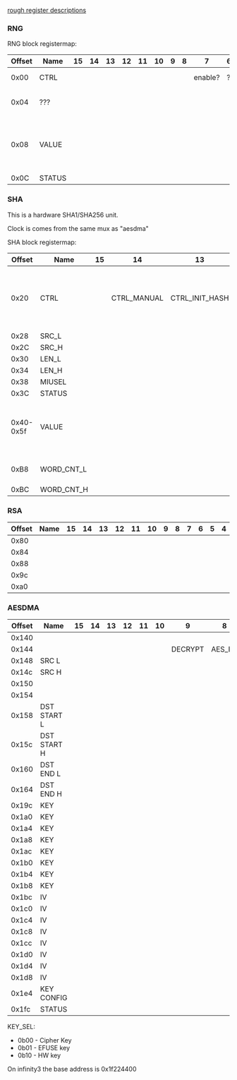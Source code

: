 [rough register descriptions](https://github.com/fifteenhex/linux-ssc325/blob/v4.9.84-sigmastar/drivers/sstar/crypto/hal/infinity3/halAESDMA.h)

### RNG

RNG block registermap:

| Offset | Name   | 15 | 14 | 13 | 12 | 11 | 10 | 9 | 8 | 7       | 6 | 5 | 4 | 3 | 2 | 1            | 0      | Comment                                     |
|--------|--------|----|----|----|----|----|----|---|---|---------|---|---|---|---|---|--------------|--------|---------------------------------------------|
| 0x00   | CTRL   |    |    |    |    |    |    |   |   | enable? | ? | ? | ? | ? | ? | 1 by default | ?      |                                             |
| 0x04   | ???    |    |    |    |    |    |    |   |   |         |   |   |   |   |   |              |        | Reads 0x30, can write 0xffff                |
| 0x08   | VALUE  |    |    |    |    |    |    |   |   |         |   |   |   |   |   |              |        | The output value. Ready when STATUS[0] is 1 |
| 0x0C   | STATUS |    |    |    |    |    |    |   |   |         |   |   |   |   |   |              | ready? |                                             |

### SHA

This is a hardware SHA1/SHA256 unit.

Clock is comes from the same mux as "aesdma"

SHA block registermap:

| Offset    | Name       | 15 | 14          | 13             | 12 | 11                      | 10 | 9         | 8 | 7    | 6        | 5    | 4 | 3 | 2    | 1              | 0              | Comment                                                                          |
|-----------|------------|----|-------------|----------------|----|-------------------------|----|-----------|---|------|----------|------|---|---|------|----------------|----------------|----------------------------------------------------------------------------------|
| 0x20      | CTRL       |    | CTRL_MANUAL | CTRL_INIT_HASH |    | DISABLE SCATTER GATHER? |    | CTRL_MODE | ? |      | CTRL_CLR |      |   |   |      |                | CTRL_FIRE_ONCE | write 1 to fire once,  0 = SHA-1  1 = SHA-256  enable/disable initial hash value |
| 0x28      | SRC_L      |    |             |                |    |                         |    |           |   |      |          |      |   |   |      |                |                |                                                                                  |
| 0x2C      | SRC_H      |    |             |                |    |                         |    |           |   |      |          |      |   |   |      |                |                |                                                                                  |
| 0x30      | LEN_L      |    |             |                |    |                         |    |           |   |      |          |      |   |   |      |                |                |                                                                                  |
| 0x34      | LEN_H      |    |             |                |    |                         |    |           |   |      |          |      |   |   |      |                |                |                                                                                  |
| 0x38      | MIUSEL     |    |             |                |    |                         |    |           |   | MIU0 |          | MIU1 |   |   |      |                |                |                                                                                  |
| 0x3C      | STATUS     |    |             |                |    |                         |    |           |   |      |          |      |   |   |      | BUSY           |  READY         |                                                                                  |
| 0x40-0x5f | VALUE      |    |             |                |    |                         |    |           |   |      |          |      |   |   |      |                |                | When reading - the output value, when writing - initial hash value (big endian)  |
| 0xB8      | WORD_CNT_L |    |             |                |    |                         |    |           |   |      |          |      |   |   |      |                |                | count in 4-byte words, lower 16 bits                                             |
| 0xBC      | WORD_CNT_H |    |             |                |    |                         |    |           |   |      |          |      |   |   |      |                |                | higher 16 bits                                                                   |

### RSA

| Offset | Name | 15 | 14 | 13 | 12 | 11 | 10 | 9 | 8 | 7 | 6 | 5 | 4 | 3 | 2 | 1 | 0 | Comment |
|--------|------|----|----|----|----|----|----|---|---|---|---|---|---|---|---|---|---|---------|
| 0x80   |      |    |    |    |    |    |    |   |   |   |   |   |   |   |   |   |   |         |
| 0x84   |      |    |    |    |    |    |    |   |   |   |   |   |   |   |   |   |   |         |
| 0x88   |      |    |    |    |    |    |    |   |   |   |   |   |   |   |   |   |   |         |
| 0x9c   |      |    |    |    |    |    |    |   |   |   |   |   |   |   |   |   |   |         |
| 0xa0   |      |    |    |    |    |    |    |   |   |   |   |   |   |   |   |   |   |         |

### AESDMA

| Offset | Name        | 15 | 14 | 13 | 12 | 11 | 10 | 9       | 8      | 7     | 6          | 5       | 4 | 3       | 2      | 1 | 0        | Comment |
|--------|-------------|----|----|----|----|----|----|---------|--------|-------|------------|---------|---|---------|--------|---|----------|---------|
| 0x140  |             |    |    |    |    |    |    |         |        | RESET |            |         |   |         |        |   |          |         |
| 0x144  |             |    |    |    |    |    |    | DECRYPT | AES_EN |       |            |         |   | TDES_EN | DES_EN |   |          |         |
| 0x148  | SRC L       |    |    |    |    |    |    |         |        |       |            |         |   |         |        |   |          |         |
| 0x14c  | SRC H       |    |    |    |    |    |    |         |        |       |            |         |   |         |        |   |          |         |
| 0x150  |             |    |    |    |    |    |    |         |        |       |            |         |   |         |        |   |          |         |
| 0x154  |             |    |    |    |    |    |    |         |        |       |            |         |   |         |        |   |          |         |
| 0x158  | DST START L |    |    |    |    |    |    |         |        |       |            |         |   |         |        |   |          |         |
| 0x15c  | DST START H |    |    |    |    |    |    |         |        |       |            |         |   |         |        |   |          |         |
| 0x160  | DST END L   |    |    |    |    |    |    |         |        |       |            |         |   |         |        |   |          |         |
| 0x164  | DST END H   |    |    |    |    |    |    |         |        |       |            |         |   |         |        |   |          |         |
| 0x19c  | KEY         |    |    |    |    |    |    |         |        |       |            |         |   |         |        |   |          |         |
| 0x1a0  | KEY         |    |    |    |    |    |    |         |        |       |            |         |   |         |        |   |          |         |
| 0x1a4  | KEY         |    |    |    |    |    |    |         |        |       |            |         |   |         |        |   |          |         |
| 0x1a8  | KEY         |    |    |    |    |    |    |         |        |       |            |         |   |         |        |   |          |         |
| 0x1ac  | KEY         |    |    |    |    |    |    |         |        |       |            |         |   |         |        |   |          |         |
| 0x1b0  | KEY         |    |    |    |    |    |    |         |        |       |            |         |   |         |        |   |          |         |
| 0x1b4  | KEY         |    |    |    |    |    |    |         |        |       |            |         |   |         |        |   |          |         |
| 0x1b8  | KEY         |    |    |    |    |    |    |         |        |       |            |         |   |         |        |   |          |         |
| 0x1bc  | IV          |    |    |    |    |    |    |         |        |       |            |         |   |         |        |   |          |         |
| 0x1c0  | IV          |    |    |    |    |    |    |         |        |       |            |         |   |         |        |   |          |         |
| 0x1c4  | IV          |    |    |    |    |    |    |         |        |       |            |         |   |         |        |   |          |         |
| 0x1c8  | IV          |    |    |    |    |    |    |         |        |       |            |         |   |         |        |   |          |         |
| 0x1cc  | IV          |    |    |    |    |    |    |         |        |       |            |         |   |         |        |   |          |         |
| 0x1d0  | IV          |    |    |    |    |    |    |         |        |       |            |         |   |         |        |   |          |         |
| 0x1d4  | IV          |    |    |    |    |    |    |         |        |       |            |         |   |         |        |   |          |         |
| 0x1d8  | IV          |    |    |    |    |    |    |         |        |       |            |         |   |         |        |   |          |         |
| 0x1e4  | KEY CONFIG  |    |    |    |    |    |    |         |        |       | KEY_SEL    | KEY_SEL |   |         |        |   |          |         |
| 0x1fc  | STATUS      |    |    |    |    |    |    |         |        |       |            |         |   |         |        |   | DMA_DONE |         |


KEY_SEL:
  - 0b00 - Cipher Key
  - 0b01 - EFUSE key
  - 0b10 - HW key

On infinity3 the base address is 0x1f224400
